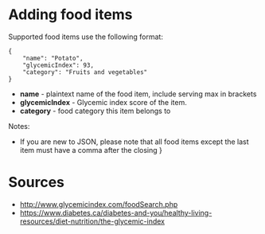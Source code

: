 # Adding food items

Supported food items use the following format:

    {
        "name": "Potato",
        "glycemicIndex": 93,
        "category": "Fruits and vegetables"
    }

* **name** - plaintext name of the food item, include serving max in brackets
* **glycemicIndex** - Glycemic index score of the item.
* **category** - food category this item belongs to

Notes:

* If you are new to JSON, please note that all food items except the last item must have a comma after the closing }

# Sources

* http://www.glycemicindex.com/foodSearch.php
* https://www.diabetes.ca/diabetes-and-you/healthy-living-resources/diet-nutrition/the-glycemic-index
